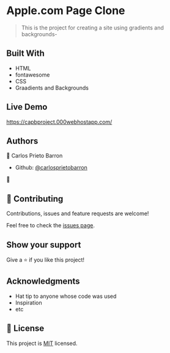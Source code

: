 # Apple.com Page Clone

> This is the project for creating a site using gradients and backgrounds-

## Built With

- HTML
- fontawesome
- CSS
- Graadients and Backgrounds

## Live Demo

https://capbproject.000webhostapp.com/


## Authors

👤 Carlos Prieto Barron

- Github: [@carlosprietobarron](https://github.com/carlosprietobarron)

👤 


## 🤝 Contributing

Contributions, issues and feature requests are welcome!

Feel free to check the [issues page](issues/).

## Show your support

Give a ⭐️ if you like this project!

## Acknowledgments

- Hat tip to anyone whose code was used
- Inspiration
- etc

## 📝 License

This project is [MIT](lic.url) licensed.
